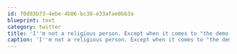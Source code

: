 ```yaml
---
id: f0d83b73-4ebe-4b86-bc38-e33afae0bb3a
blueprint: text
category: twitter
title: 'I''m not a religious person. Except when it comes to "the demo gods." They will eat your wifi connection mid-presentation'
caption: 'I''m not a religious person. Except when it comes to "the demo gods." They will eat your wifi connection mid-presentation'
---
```

